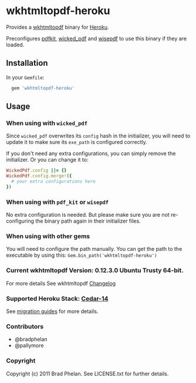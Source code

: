 # wkhtmltopdf-heroku

Provides a [wkhtmltopdf](http://wkhtmltopdf.org/) binary for [Heroku](http://www.heroku.com/).

Preconfigures [pdfkit](https://rubygems.org/gems/pdfkit), [wicked_pdf](https://rubygems.org/gems/wicked_pdf) and [wisepdf](http://rubygems.org/gems/wisepdf) to use this binary if they are loaded.

## Installation

In your `Gemfile`:

```ruby
  gem 'wkhtmltopdf-heroku'
```

## Usage

### When using with `wicked_pdf`

Since `wicked_pdf` overwrites its `config` hash in the initializer, you
will need to update it to make sure its `exe_path` is configured
correctly.

If you don't need any extra configurations, you can simply remove the
initializer. Or you can change it to:

```ruby
WickedPdf.config ||= {}
WickedPdf.config.merge!({
  # your extra configurations here
})
```

### When using with `pdf_kit` or `wisepdf`

No extra configuration is needed. But please make sure you are not
re-configuring the binary path again in their initializer files.

### When using with other gems

You will need to configure the path manually. You can get the path to
the executable by using this: `Gem.bin_path('wkhtmltopdf-heroku')`

### Current wkhtmltopdf Version: 0.12.3.0 Ubuntu Trusty 64-bit.

For more details See wkhtmltopdf [Changelog](https://github.com/wkhtmltopdf/wkhtmltopdf/blob/master/CHANGELOG.md)

### Supported Heroku Stack: [Cedar-14](https://devcenter.heroku.com/articles/cedar)

See [migration guides](https://devcenter.heroku.com/articles/cedar-14-migration) for more details.

### Contributors

* @bradphelan
* @pallymore

### Copyright

Copyright (c) 2011 Brad Phelan. See LICENSE.txt for further details.
